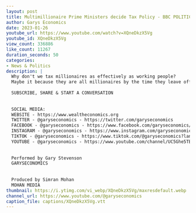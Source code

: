 ```yaml
---
layout: post
title: Multimillionaire Prime Ministers decide Tax Policy - BBC POLITICS LIVE #shorts
author: Garys Economics
date: 2023-01-26
youtube_url: https://www.youtube.com/watch?v=XQneDkzX5Vg
youtube_id: XQneDkzX5Vg
view_count: 336886
like_count: 11267
duration_seconds: 50
categories:
- News & Politics
description: |
  Why don't we tax millionaires as effectively as working people?
  Maybe it because they are all millionaires by the time they leave office...
  
  SUBSCRIBE, SHARE & START A CONVERSATION
  
  
  SOCIAL MEDIA:
  WEBSITE - https://www.wealtheconomics.org
  TWITTER - @garyseconomics - https://twitter.com/garyseconomics
  FACEBOOK - @garyseconomics - https://www.facebook.com/garyseconomics/
  INSTAGRAM - @garyseconomics - https://www.instagram.com/garyseconomics/
  TIKTOK - @garyseconomics - https://www.tiktok.com/@garyseconomics?lang=en
  YOUTUBE - @garyseconomics - https://www.youtube.com/channel/UC5Ghe5TBQGYIOANuiNW4hDQ
  
  
  Performed by Gary Stevenson
  GARYSECONOMICS
  
  
  Produced by Simran Mohan
  MOHAN MEDIA
thumbnail: https://i.ytimg.com/vi_webp/XQneDkzX5Vg/maxresdefault.webp
channel_url: https://www.youtube.com/@garyseconomics
caption_file: captions/XQneDkzX5Vg.vtt
---
```

